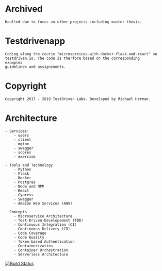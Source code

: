 # Archived
	Haulted due to focus on other projects including master thesis.

# Testdrivenapp
	Coding along the course "microservices-with-docker-flask-and-react" on
	testdriven.io. The code is therfore based on the corresponding examples
	guidelines and assignements. 


# Copyright
	Copyright 2017 - 2019 TestDriven Labs. Developed by Michael Herman.


# Architecture
	
	- Services:
		- users
		- client
		- nginx
		- swagger
		- scores
		- exercise

	- Tools and Technology
		- Python
		- Flask
		- Docker
		- Postgres
		- Node and NPM
		- React
		- Cypress
		- Swagger
		- Amazon Web Services (AWS)

	- Concepts
		- Microservice Architecture
		- Test-Driven-Developement (TDD)
		- Continuous Integration (CI)
		- Continuous Delivery (CD)
		- Code Coverage
		- Code Quality
		- Token-based Authentication
		- Containerization
		- Container Orchestration
		- Serverless Architecture


[![Build Status](https://travis-ci.com/WestfalNamur/testdrivenapp.svg?branch=master)](https://travis-ci.com/WestfalNamur/testdrivenapp)
